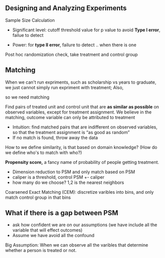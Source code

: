 ## Designing and Analyzing Experiments

Sample Size Calculation

- Significant level: cutoff threshold value for p value to avoid **Type I error**, failue to detect 

- Power: for **type II error**, failure to detect .. when there is one



Post hoc randomization check, take treatment and control group  





## Matching

When we can't run expriments, such as scholarship vs years to graduate, we just cannot simply run expriment with treatment; Also, 

so we need matching 

Find pairs of treated unit and control unit that are **as similar as possible** on observed variables,  except for treatment assignment.  We believe in the matching, outcome variable can only be attributed to treatment

- Intuition: find matched pairs that are indifferent on observed variables, so that the treatment assignment is “as good as random”
- If no match is found, throw away the data



How to we define similarity, is that based on domain knowledge? (How do we define who's to match with who?)

**Propensity score,** a fancy name of probability of people getting treatment.

- Dimension reduction to PSM and only match based on PSM
- caliper is a threshold, control PSM +- caliper
- how many do we choose? 1,2  is the nearest neighbors



Coarsened Exact Matching (CEM): discretize varibles into bins, and only match control group in that bins



## What if there is a gap between PSM 

- ask how confident we are on our assumptions (we have include all the variable that will effect outcomes)
- Assume we have avoid all the confound





Big Assumption: When we can observe all the varibles that determine whether a person is treated or not. 
